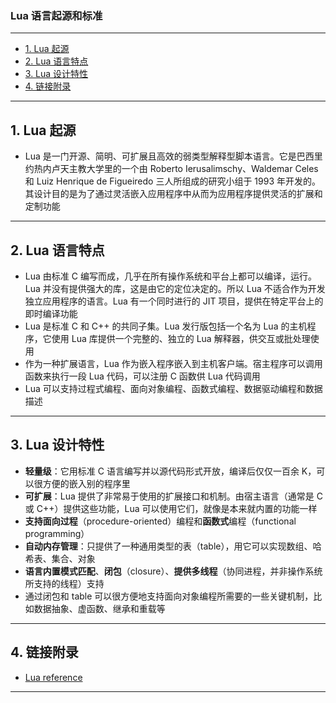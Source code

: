 ### Lua 语言起源和标准

---
- [1. Lua 起源](#1-lua-起源)
- [2. Lua 语言特点](#2-lua-语言特点)
- [3. Lua 设计特性](#3-lua-设计特性)
- [4. 链接附录](#4-链接附录)

---
## 1. Lua 起源

- Lua 是一门开源、简明、可扩展且高效的弱类型解释型脚本语言。它是巴西里约热内卢天主教大学里的一个由 Roberto Ierusalimschy、Waldemar Celes 和 Luiz Henrique de Figueiredo 三人所组成的研究小组于 1993 年开发的。其设计目的是为了通过灵活嵌入应用程序中从而为应用程序提供灵活的扩展和定制功能

---
## 2. Lua 语言特点

- Lua 由标准 C 编写而成，几乎在所有操作系统和平台上都可以编译，运行。Lua 并没有提供强大的库，这是由它的定位决定的。所以 Lua 不适合作为开发独立应用程序的语言。Lua 有一个同时进行的 JIT 项目，提供在特定平台上的即时编译功能
- Lua 是标准 C 和 C++ 的共同子集。Lua 发行版包括一个名为 Lua 的主机程序，它使用 Lua 库提供一个完整的、独立的 Lua 解释器，供交互或批处理使用
- 作为一种扩展语言，Lua 作为嵌入程序嵌入到主机客户端。宿主程序可以调用函数来执行一段 Lua 代码，可以注册 C 函数供 Lua 代码调用
- Lua 可以支持过程式编程、面向对象编程、函数式编程、数据驱动编程和数据描述

---
## 3. Lua 设计特性

- **轻量级**：它用标准 C 语言编写并以源代码形式开放，编译后仅仅一百余 K，可以很方便的嵌入别的程序里
- **可扩展**：Lua 提供了非常易于使用的扩展接口和机制。由宿主语言（通常是 C 或 C++）提供这些功能，Lua 可以使用它们，就像是本来就内置的功能一样
- **支持面向过程**（procedure-oriented）编程和**函数式**编程（functional programming）
- **自动内存管理**：只提供了一种通用类型的表（table），用它可以实现数组、哈希表、集合、对象
- **语言内置模式匹配**、**闭包**（closure）、**提供多线程**（协同进程，并非操作系统所支持的线程）支持
- 通过闭包和 table 可以很方便地支持面向对象编程所需要的一些关键机制，比如数据抽象、虚函数、继承和重载等

---
## 4. 链接附录

- [Lua reference](http://www.lua.org/)

---